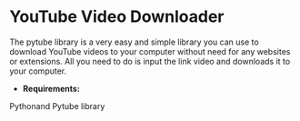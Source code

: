 # YouTube Video Downloader

The pytube library is a very easy and simple library you can use to download YouTube videos to your computer without need for any websites or extensions. All you need to do is input the link video and downloads it to your computer.

- <strong>Requirements:</strong>
<p>Pythonand Pytube library</p> 

